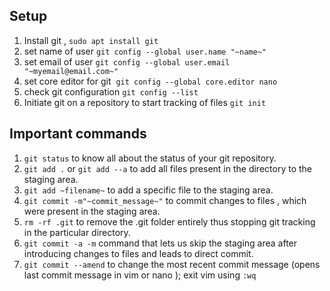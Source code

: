 ## **Setup**

1.  Install git , `sudo apt install git `
2.  set name of user `git config --global user.name "~name~"`
3.  set email of user `git config --global user.email "~myemail@email.com~"`
4.  set core editor for git  `git config --global core.editor nano`
5.  check git configuration `git config --list`
6.  Initiate git on a repository to start tracking of files `git init`

## **Important commands**

1.  `git status` to know all about the status of your git repository.
2.  `git add .` or `git add --a` to add all files present in the directory to the staging area.
3.  `git add ~filename~` to add a specific file to the staging area.
4.  `git commit -m"~commit_message~"` to commit changes to files , which were present in the staging area.
5.  `rm -rf .git` to remove the .git folder entirely thus stopping git tracking in the particular directory.
6.  `git commit -a -m` command that lets us skip the staging area after introducing changes to files and leads to direct commit.
7.  `git commit --amend` to change the most recent commit message (opens last commit message in vim or nano ); exit vim using `:wq`